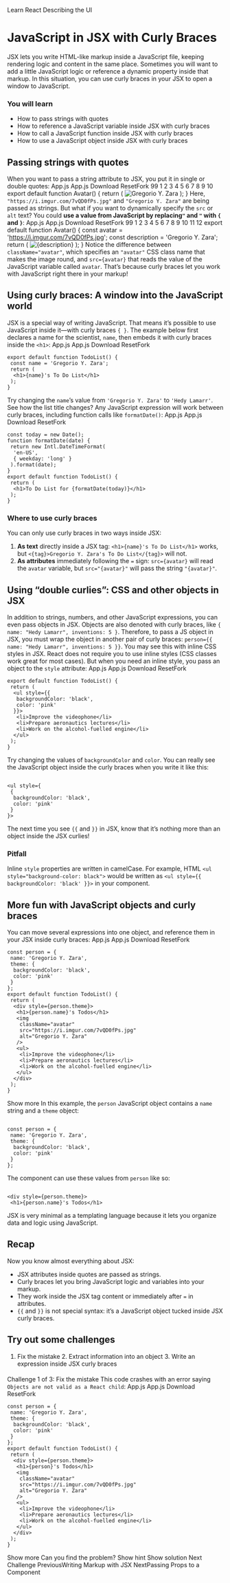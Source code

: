 Learn React
Describing the UI
# JavaScript in JSX with Curly Braces
JSX lets you write HTML-like markup inside a JavaScript file, keeping rendering logic and content in the same place. Sometimes you will want to add a little JavaScript logic or reference a dynamic property inside that markup. In this situation, you can use curly braces in your JSX to open a window to JavaScript.
### You will learn
  * How to pass strings with quotes
  * How to reference a JavaScript variable inside JSX with curly braces
  * How to call a JavaScript function inside JSX with curly braces
  * How to use a JavaScript object inside JSX with curly braces


## Passing strings with quotes 
When you want to pass a string attribute to JSX, you put it in single or double quotes:
App.js
App.js
Download ResetFork
99
1
2
3
4
5
6
7
8
9
10
export default function Avatar() {
return (
<img
className="avatar"
src="https://i.imgur.com/7vQD0fPs.jpg"
alt="Gregorio Y. Zara"
/>
);
}
Here, `"https://i.imgur.com/7vQD0fPs.jpg"` and `"Gregorio Y. Zara"` are being passed as strings.
But what if you want to dynamically specify the `src` or `alt` text? You could **use a value from JavaScript by replacing`"` and `"` with `{` and `}`**:
App.js
App.js
Download ResetFork
99
1
2
3
4
5
6
7
8
9
10
11
12
export default function Avatar() {
const avatar = 'https://i.imgur.com/7vQD0fPs.jpg';
const description = 'Gregorio Y. Zara';
return (
<img
className="avatar"
src={avatar}
alt={description}
/>
);
}
Notice the difference between `className="avatar"`, which specifies an `"avatar"` CSS class name that makes the image round, and `src={avatar}` that reads the value of the JavaScript variable called `avatar`. That’s because curly braces let you work with JavaScript right there in your markup!
## Using curly braces: A window into the JavaScript world 
JSX is a special way of writing JavaScript. That means it’s possible to use JavaScript inside it—with curly braces `{ }`. The example below first declares a name for the scientist, `name`, then embeds it with curly braces inside the `<h1>`:
App.js
App.js
Download ResetFork
```
export default function TodoList() {
 const name = 'Gregorio Y. Zara';
 return (
  <h1>{name}'s To Do List</h1>
 );
}

```

Try changing the `name`’s value from `'Gregorio Y. Zara'` to `'Hedy Lamarr'`. See how the list title changes?
Any JavaScript expression will work between curly braces, including function calls like `formatDate()`:
App.js
App.js
Download ResetFork
```
const today = new Date();
function formatDate(date) {
 return new Intl.DateTimeFormat(
  'en-US',
  { weekday: 'long' }
 ).format(date);
}
export default function TodoList() {
 return (
  <h1>To Do List for {formatDate(today)}</h1>
 );
}

```

### Where to use curly braces 
You can only use curly braces in two ways inside JSX:
  1. **As text** directly inside a JSX tag: `<h1>{name}'s To Do List</h1>` works, but `<{tag}>Gregorio Y. Zara's To Do List</{tag}>` will not.
  2. **As attributes** immediately following the `=` sign: `src={avatar}` will read the `avatar` variable, but `src="{avatar}"` will pass the string `"{avatar}"`.


## Using “double curlies”: CSS and other objects in JSX 
In addition to strings, numbers, and other JavaScript expressions, you can even pass objects in JSX. Objects are also denoted with curly braces, like `{ name: "Hedy Lamarr", inventions: 5 }`. Therefore, to pass a JS object in JSX, you must wrap the object in another pair of curly braces: `person={{ name: "Hedy Lamarr", inventions: 5 }}`.
You may see this with inline CSS styles in JSX. React does not require you to use inline styles (CSS classes work great for most cases). But when you need an inline style, you pass an object to the `style` attribute:
App.js
App.js
Download ResetFork
```
export default function TodoList() {
 return (
  <ul style={{
   backgroundColor: 'black',
   color: 'pink'
  }}>
   <li>Improve the videophone</li>
   <li>Prepare aeronautics lectures</li>
   <li>Work on the alcohol-fuelled engine</li>
  </ul>
 );
}

```

Try changing the values of `backgroundColor` and `color`.
You can really see the JavaScript object inside the curly braces when you write it like this:
```

<ul style={
 {
  backgroundColor: 'black',
  color: 'pink'
 }
}>

```

The next time you see `{{` and `}}` in JSX, know that it’s nothing more than an object inside the JSX curlies!
### Pitfall
Inline `style` properties are written in camelCase. For example, HTML `<ul style="background-color: black">` would be written as `<ul style={{ backgroundColor: 'black' }}>` in your component.
## More fun with JavaScript objects and curly braces 
You can move several expressions into one object, and reference them in your JSX inside curly braces:
App.js
App.js
Download ResetFork
```
const person = {
 name: 'Gregorio Y. Zara',
 theme: {
  backgroundColor: 'black',
  color: 'pink'
 }
};
export default function TodoList() {
 return (
  <div style={person.theme}>
   <h1>{person.name}'s Todos</h1>
   <img
    className="avatar"
    src="https://i.imgur.com/7vQD0fPs.jpg"
    alt="Gregorio Y. Zara"
   />
   <ul>
    <li>Improve the videophone</li>
    <li>Prepare aeronautics lectures</li>
    <li>Work on the alcohol-fuelled engine</li>
   </ul>
  </div>
 );
}

```

Show more
In this example, the `person` JavaScript object contains a `name` string and a `theme` object:
```

const person = {
 name: 'Gregorio Y. Zara',
 theme: {
  backgroundColor: 'black',
  color: 'pink'
 }
};

```

The component can use these values from `person` like so:
```

<div style={person.theme}>
 <h1>{person.name}'s Todos</h1>

```

JSX is very minimal as a templating language because it lets you organize data and logic using JavaScript.
## Recap
Now you know almost everything about JSX:
  * JSX attributes inside quotes are passed as strings.
  * Curly braces let you bring JavaScript logic and variables into your markup.
  * They work inside the JSX tag content or immediately after `=` in attributes.
  * `{{` and `}}` is not special syntax: it’s a JavaScript object tucked inside JSX curly braces.


## Try out some challenges
1. Fix the mistake 2. Extract information into an object 3. Write an expression inside JSX curly braces 
#### 
Challenge 1 of 3: 
Fix the mistake 
This code crashes with an error saying `Objects are not valid as a React child`:
App.js
App.js
Download ResetFork
```
const person = {
 name: 'Gregorio Y. Zara',
 theme: {
  backgroundColor: 'black',
  color: 'pink'
 }
};
export default function TodoList() {
 return (
  <div style={person.theme}>
   <h1>{person}'s Todos</h1>
   <img
    className="avatar"
    src="https://i.imgur.com/7vQD0fPs.jpg"
    alt="Gregorio Y. Zara"
   />
   <ul>
    <li>Improve the videophone</li>
    <li>Prepare aeronautics lectures</li>
    <li>Work on the alcohol-fuelled engine</li>
   </ul>
  </div>
 );
}

```

Show more
Can you find the problem?
Show hint Show solution
Next Challenge
PreviousWriting Markup with JSX
NextPassing Props to a Component
